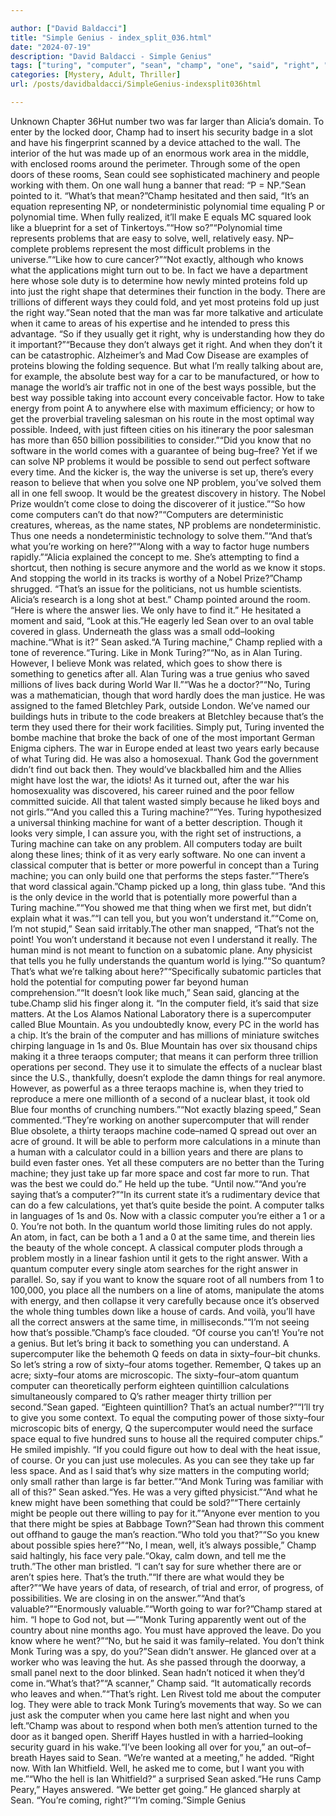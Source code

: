 ```yaml
---

author: ["David Baldacci"]
title: "Simple Genius - index_split_036.html"
date: "2024-07-19"
description: "David Baldacci - Simple Genius"
tags: ["turing", "computer", "sean", "champ", "one", "said", "right", "world", "machine", "problem", "way", "far", "could", "time", "like", "know", "possible", "come", "monk", "atom", "number", "might", "man", "get", "every"]
categories: [Mystery, Adult, Thriller]
url: /posts/davidbaldacci/SimpleGenius-indexsplit036html

---
```



Unknown
Chapter 36Hut number two was far larger than Alicia’s domain. To enter by the locked door, Champ had to insert his security badge in a slot and have his fingerprint scanned by a device attached to the wall. The interior of the hut was made up of an enormous work area in the middle, with enclosed rooms around the perimeter. Through some of the open doors of these rooms, Sean could see sophisticated machinery and people working with them. On one wall hung a banner that read: “P = NP.”Sean pointed to it. “What’s that mean?”Champ hesitated and then said, “It’s an equation representing NP, or nondeterministic polynomial time equaling P or polynomial time. When fully realized, it’ll make E equals MC squared look like a blueprint for a set of Tinkertoys.”“How so?”“Polynomial time represents problems that are easy to solve, well, relatively easy. NP–complete problems represent the most difficult problems in the universe.”“Like how to cure cancer?”“Not exactly, although who knows what the applications might turn out to be. In fact we have a department here whose sole duty is to determine how newly minted proteins fold up into just the right shape that determines their function in the body. There are trillions of different ways they could fold, and yet most proteins fold up just the right way.”Sean noted that the man was far more talkative and articulate when it came to areas of his expertise and he intended to press this advantage. “So if they usually get it right, why is understanding how they do it important?”“Because they don’t always get it right. And when they don’t it can be catastrophic. Alzheimer’s and Mad Cow Disease are examples of proteins blowing the folding sequence. But what I’m really talking about are, for example, the absolute best way for a car to be manufactured, or how to manage the world’s air traffic not in one of the best ways possible, but the best way possible taking into account every conceivable factor. How to take energy from point A to anywhere else with maximum efficiency; or how to get the proverbial traveling salesman on his route in the most optimal way possible. Indeed, with just fifteen cities on his itinerary the poor salesman has more than 650 billion possibilities to consider.”“Did you know that no software in the world comes with a guarantee of being bug–free? Yet if we can solve NP problems it would be possible to send out perfect software every time. And the kicker is, the way the universe is set up, there’s every reason to believe that when you solve one NP problem, you’ve solved them all in one fell swoop. It would be the greatest discovery in history. The Nobel Prize wouldn’t come close to doing the discoverer of it justice.”“So how come computers can’t do that now?”“Computers are deterministic creatures, whereas, as the name states, NP problems are nondeterministic. Thus one needs a nondeterministic technology to solve them.”“And that’s what you’re working on here?”“Along with a way to factor huge numbers rapidly.”“Alicia explained the concept to me. She’s attempting to find a shortcut, then nothing is secure anymore and the world as we know it stops. And stopping the world in its tracks is worthy of a Nobel Prize?”Champ shrugged. “That’s an issue for the politicians, not us humble scientists. Alicia’s research is a long shot at best.” Champ pointed around the room. “Here is where the answer lies. We only have to find it.” He hesitated a moment and said, “Look at this.”He eagerly led Sean over to an oval table covered in glass. Underneath the glass was a small odd–looking machine.“What is it?” Sean asked.“A Turing machine,” Champ replied with a tone of reverence.“Turing. Like in Monk Turing?”“No, as in Alan Turing. However, I believe Monk was related, which goes to show there is something to genetics after all. Alan Turing was a true genius who saved millions of lives back during World War II.”“Was he a doctor?”“No, Turing was a mathematician, though that word hardly does the man justice. He was assigned to the famed Bletchley Park, outside London. We’ve named our buildings huts in tribute to the code breakers at Bletchley because that’s the term they used there for their work facilities. Simply put, Turing invented the bombe machine that broke the back of one of the most important German Enigma ciphers. The war in Europe ended at least two years early because of what Turing did. He was also a homosexual. Thank God the government didn’t find out back then. They would’ve blackballed him and the Allies might have lost the war, the idiots! As it turned out, after the war his homosexuality was discovered, his career ruined and the poor fellow committed suicide. All that talent wasted simply because he liked boys and not girls.”“And you called this a Turing machine?”“Yes. Turing hypothesized a universal thinking machine for want of a better description. Though it looks very simple, I can assure you, with the right set of instructions, a Turing machine can take on any problem. All computers today are built along these lines; think of it as very early software. No one can invent a classical computer that is better or more powerful in concept than a Turing machine; you can only build one that performs the steps faster.”“There’s that word classical again.”Champ picked up a long, thin glass tube. “And this is the only device in the world that is potentially more powerful than a Turing machine.”“You showed me that thing when we first met, but didn’t explain what it was.”“I can tell you, but you won’t understand it.”“Come on, I’m not stupid,” Sean said irritably.The other man snapped, “That’s not the point! You won’t understand it because not even I understand it really. The human mind is not meant to function on a subatomic plane. Any physicist that tells you he fully understands the quantum world is lying.”“So quantum? That’s what we’re talking about here?”“Specifically subatomic particles that hold the potential for computing power far beyond human comprehension.”“It doesn’t look like much,” Sean said, glancing at the tube.Champ slid his finger along it. “In the computer field, it’s said that size matters. At the Los Alamos National Laboratory there is a supercomputer called Blue Mountain. As you undoubtedly know, every PC in the world has a chip. It’s the brain of the computer and has millions of miniature switches chirping language in 1s and 0s. Blue Mountain has over six thousand chips making it a three teraops computer; that means it can perform three trillion operations per second. They use it to simulate the effects of a nuclear blast since the U.S., thankfully, doesn’t explode the damn things for real anymore. However, as powerful as a three teraops machine is, when they tried to reproduce a mere one millionth of a second of a nuclear blast, it took old Blue four months of crunching numbers.”“Not exactly blazing speed,” Sean commented.“They’re working on another supercomputer that will render Blue obsolete, a thirty teraops machine code–named Q spread out over an acre of ground. It will be able to perform more calculations in a minute than a human with a calculator could in a billion years and there are plans to build even faster ones. Yet all these computers are no better than the Turing machine; they just take up far more space and cost far more to run. That was the best we could do.” He held up the tube. “Until now.”“And you’re saying that’s a computer?”“In its current state it’s a rudimentary device that can do a few calculations, yet that’s quite beside the point. A computer talks in languages of 1s and 0s. Now with a classic computer you’re either a 1 or a 0. You’re not both. In the quantum world those limiting rules do not apply. An atom, in fact, can be both a 1 and a 0 at the same time, and therein lies the beauty of the whole concept. A classical computer plods through a problem mostly in a linear fashion until it gets to the right answer. With a quantum computer every single atom searches for the right answer in parallel. So, say if you want to know the square root of all numbers from 1 to 100,000, you place all the numbers on a line of atoms, manipulate the atoms with energy, and then collapse it very carefully because once it’s observed the whole thing tumbles down like a house of cards. And voilà, you’ll have all the correct answers at the same time, in milliseconds.”“I’m not seeing how that’s possible.”Champ’s face clouded. “Of course you can’t! You’re not a genius. But let’s bring it back to something you can understand. A supercomputer like the behemoth Q feeds on data in sixty–four–bit chunks. So let’s string a row of sixty–four atoms together. Remember, Q takes up an acre; sixty–four atoms are microscopic. The sixty–four–atom quantum computer can theoretically perform eighteen quintillion calculations simultaneously compared to Q’s rather meager thirty trillion per second.”Sean gaped. “Eighteen quintillion? That’s an actual number?”“I’ll try to give you some context. To equal the computing power of those sixty–four microscopic bits of energy, Q the supercomputer would need the surface space equal to five hundred suns to house all the required computer chips.” He smiled impishly. “If you could figure out how to deal with the heat issue, of course. Or you can just use molecules. As you can see they take up far less space. And as I said that’s why size matters in the computing world; only small rather than large is far better.”“And Monk Turing was familiar with all of this?” Sean asked.“Yes. He was a very gifted physicist.”“And what he knew might have been something that could be sold?”“There certainly might be people out there willing to pay for it.”“Anyone ever mention to you that there might be spies at Babbage Town?”Sean had thrown this comment out offhand to gauge the man’s reaction.“Who told you that?”“So you knew about possible spies here?”“No, I mean, well, it’s always possible,” Champ said haltingly, his face very pale.“Okay, calm down, and tell me the truth.”The other man bristled. “I can’t say for sure whether there are or aren’t spies here. That’s the truth.”“If there are what would they be after?”“We have years of data, of research, of trial and error, of progress, of possibilities. We are closing in on the answer.”“And that’s valuable?”“Enormously valuable.”“Worth going to war for?”Champ stared at him. “I hope to God not, but —”“Monk Turing apparently went out of the country about nine months ago. You must have approved the leave. Do you know where he went?”“No, but he said it was family–related. You don’t think Monk Turing was a spy, do you?”Sean didn’t answer. He glanced over at a worker who was leaving the hut. As she passed through the doorway, a small panel next to the door blinked. Sean hadn’t noticed it when they’d come in.“What’s that?”“A scanner,” Champ said. “It automatically records who leaves and when.”“That’s right. Len Rivest told me about the computer log. They were able to track Monk Turing’s movements that way. So we can just ask the computer when you came here last night and when you left.”Champ was about to respond when both men’s attention turned to the door as it banged open. Sheriff Hayes hustled in with a harried–looking security guard in his wake.“I’ve been looking all over for you,” an out–of–breath Hayes said to Sean. “We’re wanted at a meeting,” he added. “Right now. With Ian Whitfield. Well, he asked me to come, but I want you with me.”“Who the hell is Ian Whitfield?” a surprised Sean asked.“He runs Camp Peary,” Hayes answered. “We better get going.” He glanced sharply at Sean. “You’re coming, right?”“I’m coming.”Simple Genius
